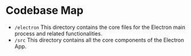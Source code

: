 # Codebase Map

- `/electron` This directory contains the core files for the Electron main process and related functionalities.
- `/src` This directory contains all the core components of the Electron App.
